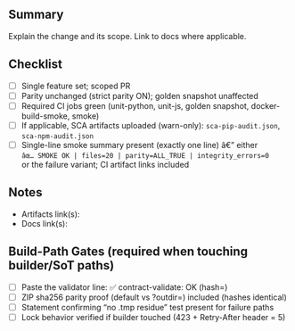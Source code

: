 ﻿## Summary

Explain the change and its scope. Link to docs where applicable.

## Checklist
- [ ] Single feature set; scoped PR
- [ ] Parity unchanged (strict parity ON); golden snapshot unaffected
- [ ] Required CI jobs green (unit-python, unit-js, golden snapshot, docker-build-smoke, smoke)
- [ ] If applicable, SCA artifacts uploaded (warn-only): `sca-pip-audit.json`, `sca-npm-audit.json`
- [ ] Single-line smoke summary present (exactly one line) â€” either  
      `âœ… SMOKE OK | files=20 | parity=ALL_TRUE | integrity_errors=0`  
      or the failure variant; CI artifact links included

## Notes
- Artifacts link(s):
- Docs link(s):

## Build-Path Gates (required when touching builder/SoT paths)
- [ ] Paste the validator line: ✅ contract-validate: OK (hash=<HASH>)
- [ ] ZIP sha256 parity proof (default vs ?outdir=) included (hashes identical)
- [ ] Statement confirming “no .tmp residue” test present for failure paths
- [ ] Lock behavior verified if builder touched (423 + Retry-After header = 5)